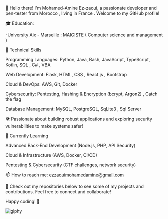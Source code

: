 👋 Hello there! I'm Mohamed-Amine Ez-zaoui, a passionate developer and pen-tester from Morocco , living in France . Welcome to my GitHub profile!

🎓 Education:

-University Aix - Marseille : MAIGISTE ( Computer science and management )

🚀 Technical Skills

Programming Languages: Python, Java, Bash, JavaScript, TypeScript, Kotlin, SQL , C# , VBA 

Web Development: Flask, HTML, CSS , React.js , Bootstrap

Cloud & DevOps: AWS, Git, Docker

Cybersecurity: Pentesting, Hashing & Encryption (bcrypt, Argon2) , Catch the flag 

Database Management: MySQL, PostgreSQL, SqLite3 , Sql Server 

🛠️ Passionate about building robust applications and exploring security vulnerabilities to make systems safer!

🌱 Currently Learning

Advanced Back-End Development (Node.js, PHP, API Security)

Cloud & Infrastructure (AWS, Docker, CI/CD)

Pentesting & Cybersecurity (CTF challenges, network security)


📫 How to reach me:
ezzaouimohamedamine@gmail.com

👀 Check out my repositories below to see some of my projects and contributions. Feel free to connect and collaborate!

Happy coding! 🚀

![giphy](https://github.com/n1motv/n1motv/assets/77668027/b62db6bd-12f0-4fbe-ab2c-2ab69fc4a8b0)
